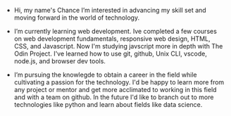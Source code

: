-  Hi, my name's Chance I’m interested in advancing my skill set and moving forward in the world of technology.

-  I’m currently learning web development. Ive completed a few courses on web development fundamentals, responsive web design, HTML, CSS, and Javascript.      Now I'm studying javscript more in depth with The Odin Project. I've learned how to use git, github, Unix CLI, vscode, node.js, and browser dev tools.  
   

-  I’m pursuing the knowlegde to obtain a career in the field while cultivating a passion for the technology. I'd be happy to learn more from any project 
   or mentor and get more acclimated to working in this field and with a team on github. In the future I'd like to branch out to more technologies like        python and learn about fields like data science.


<!---
TakingChances01/TakingChances01 is a ✨ special ✨ repository because its `README.md` (this file) appears on your GitHub profile.
You can click the Preview link to take a look at your changes.
--->
